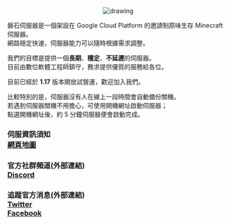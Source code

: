 <p align="center">
<img src="https://raw.githubusercontent.com/rock-mc/rock-mc.github.io/master/images/rock_banner.png" alt="drawing" style="vertical-align:middle"/>
</p>

磐石伺服器是一個架設在 Google Cloud Platform 的邀請制原味生存 Minecraft 伺服器。  
網路穩定快速，伺服器能力可以隨時根據需求調整。  

我們的目標是提供一個**長期**、**穩定**、**不延遲**的伺服器。  
目前由數位軟體工程師鎮守，務求提供優質的服務給各位。  

目前已經於 **1.17** 版本開放試營運，歡迎加入我們。  

比較特別的是，伺服器沒有人在線上一段時間會自動備份關機。  
若遇到伺服器關機不用擔心，可使用開機網址啟動伺服器；  
點選開機網址後，約 5 分鐘伺服器便會啟動完成。  


### 伺服資訊須知<br>[網頁地圖](https://rock-mc.github.io/sitemap/)


### 官方社群頻道(外部連結)<br>[Discord](https://discord.gg/dDZMDfGkPq)


### 追蹤官方消息(外部連結)<br>[Twitter](https://twitter.com/rock_mc_server)<br>[Facebook](https://www.facebook.com/rock.mc.server)
